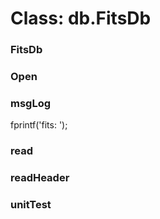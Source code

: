 # Class: db.FitsDb

### FitsDb




### Open




### msgLog

fprintf('fits: ');


### read




### readHeader




### unitTest




